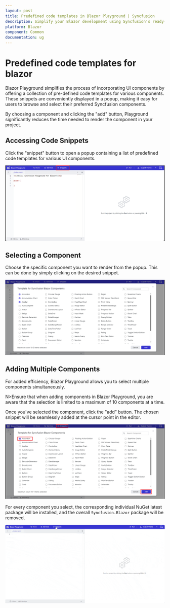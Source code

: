```yaml
---
layout: post
title: Predefined code templates in Blazor Playground | Syncfusion
description: Simplify your Blazor development using Syncfusion's ready-to-use code templates in the Blazor Playground. 
platform: Blazor
component: Common
documentation: ug
---
```


# Predefined code templates for blazor
Blazor Playground simplifies the process of incorporating UI components by offering a collection of pre-defined code templates for various components. These snippets are conveniently displayed in a popup, making it easy for users to browse and select their preferred Syncfusion components. 

By choosing a component and clicking the "add" button, Playground significantly reduces the time needed to render the component in your project.

## Accessing Code Snippets

Click the "snippet" button to open a popup containing a list of predefined code templates for various UI components.

![Access Code Snippet](./images/Click_Snippet.png)

## Selecting a Component

Choose the specific component you want to render from the popup. This can be done by simply clicking on the desired snippet.

![Selecting a component](./images/Select_Component.png)

## Adding Multiple Components

For added efficiency, Blazor Playground allows you to select multiple components simultaneously.

N>Ensure that when adding components in Blazor Playground, you are aware that the selection is limited to a maximum of 10 components at a time.

Once you've selected the component, click the "add" button. The chosen snippet will be seamlessly added at the cursor point in the editor.

![Add Snippets](./images/Add_Snippets.png)

For every component you select, the corresponding individual NuGet latest package will be installed, and the overall `Syncfusion.Blazor` package will be removed.

![Selected snippet output](./images/Snippet_Output.gif)